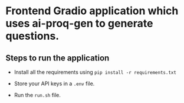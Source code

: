 # Frontend Gradio application which uses ai-proq-gen to generate questions.

## Steps to run the application

- Install all the requirements using `pip install -r requirements.txt`

- Store your API keys in a `.env` file. 

- Run the `run.sh` file.